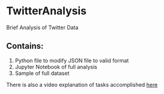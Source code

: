 # TwitterAnalysis
Brief Analysis of Twitter Data

## Contains:
1. Python file to modify JSON file to valid format
2. Jupyter Notebook of full analysis
3. Sample of full dataset

There is also a video explanation of tasks accomplished [here](https://youtu.be/KampFD38WOs)
